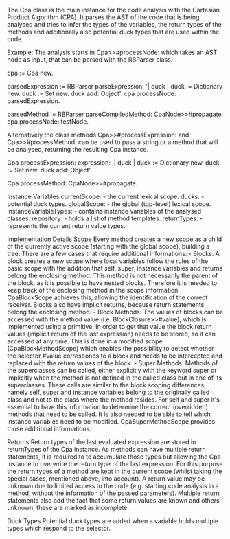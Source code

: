 The Cpa class is the main instance for the code analysis with the Cartesian
Product Algorithm (CPA). It parses the AST of the code that is being analysed
and tries to infer the types of the variables, the return types of the methods
and additionally also potential duck types that are used within the code.

Example:
The analysis starts in Cpa>>#processNode: which takes an AST node as input, that
can be parsed with the RBParser class.

cpa := Cpa new.

parsedExpression := RBParser parseExpression: '| duck |
  duck := Dictionary new.
  duck := Set new.
  duck add: Object'.
cpa processNode: parsedExpression.

parsedMethod := RBParser parseCompiledMethod: CpaNode>>#propagate.
cpa processNode: testNode.

Alternatively the class methods Cpa>>#processExpression: and
Cpa>>#processMethod: can be used to pass a string or a method that will be
analysed, returning the resulting Cpa instance.

Cpa processExpression: expression: '| duck |
  duck := Dictionary new.
  duck := Set new.
  duck add: Object'.

Cpa processMethod: CpaNode>>#propagate.


Instance Variables
  currentScope: <CpaScope> - the current lexical scope.
  ducks: <CpaDuck> - potential duck types.
  globalScope: <CpaScope> - the global (top-level) lexical scope.
  instanceVariableTypes: <Dictionary> - contains instance variables of the analysed classes.
  repository: <CpaMethodRepository> - holds a list of method templates.
  returnTypes: <CpaReturn> - represents the current return value types.


Implementation Details
Scope
  Every method creates a new scope as a child of the currently active scope
  (starting with the global scope), building a tree. There are a few cases that
  require additional informations:
    - Blocks: A block creates a new scope where local variables follow the rules
        of the basic scope with the addition that self, super, instance
        variables and returns belong the enclosing method. This method is not
        necessarily the parent of the block, as it is possible to have nested
        blocks. Therefore it is needed to keep track of the enclosing method in
        the scope information. CpaBlockScope achieves this, allowing the
        identification of the correct receiver.
        Blocks also have implicit returns, because return statements belong the
        enclosing method.
    - Block Methods: The values of blocks can be accessed with the method value
        (i.e. BlockClosure>>#value), which is implemented using a primitive.
        In order to get that value the block return values (implicit return of
        the last expression) needs to be stored, so it can accessed at any time.
        This is done in a modified scope (CpaBlockMethodScope) which enables the
        possibility to detect whether the selector #value corresponds to a block
        and needs to be intercepted and replaced with the return values of the
        block.
    - Super Methods: Methods of the superclasses can be called, either
        explicitly with the keyword super or implicitly when the method is not
        defined in the called class but in one of its superclasses. These calls
        are similar to the block scoping differences, namely self, super and
        instance variables belong to the originally called class and not to the
        class where the method resides. For self and super it's essential to
        have this information to determine the correct (overridden) methods that
        need to be called. It is also needed to be able to tell which instance
        variables need to be modified. CpaSuperMethodScope provides those
        additional informations.

Returns
  Return types of the last evaluated expression are stored in returnTypes of the
  Cpa instance. As methods can have multiple return statements, it is required
  to to accumulate those types but allowing the Cpa instance to overwrite the
  return type of the last expression. For this purpose the return types of
  a method are kept in the current scope (whilst taking the special cases,
  mentioned above, into account).
  A return value may be unknown due to limited access to the code
  (e.g. starting code analysis in a method, without the information of the
  passed parameters). Multiple return statements also add the fact that some
  return values are known and others unknown, these are marked as incomplete.

Duck Types
  Potential duck types are added when a variable holds multiple types which
  respond to the selector.
